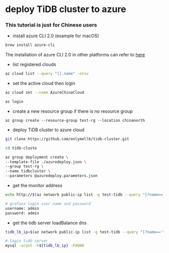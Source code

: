 # deploy TiDB cluster to azure

### This tutorial is just for Chinese users

* install azure CLI 2.0 (example for macOS)

```bash
brew install azure-cli
```
The installation of azure CLI 2.0 in other platforms can refer to [here](https://docs.azure.cn/zh-cn/cli/install-azure-cli?view=azure-cli-latest)

* list registered clouds

```bash
az cloud list --query "[].name" -otsv
```

* set the active cloud then login

```bash
az cloud set --name AzureChinaCloud

az login
```

* create a new resource group if there is no resource group

```
az group create --resource-group test-rg --location chinanorth
```

* deploy TiDB cluster to azure cloud

```bash
git clone https://github.com/onlymellb/tidb-cluster.git

cd tidb-cluste

az group deployment create \
--template-file ./azuredeploy.json \
--group test-rg \
--name tidbcluster \
--parameters @azuredeploy.parameters.json
```

* get the monitor address

```bash
echo http://$(az network public-ip list -g test-tidb --query "[?name=='pubip-monitor'].dnsSettings.fqdn" -otsv):3000

# grafana login user name and password
username: admin
password: admin
```

* get the tidb server loadBalance dns

```bash
tidb_lb_ip=$(az network public-ip list -g test-tidb --query "[?name=='tidb-lb-pubip'].ipAddress" -otsv)

# login tidb server
mysql -uroot -h${tidb_lb_ip} -P4000
```
